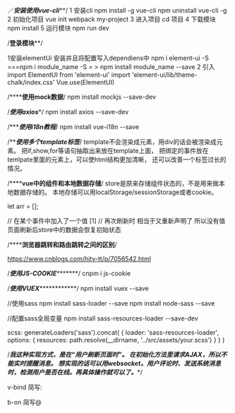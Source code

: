 ／***********安装使用vue-cli*************/
1 安装cli
  npm install -g vue-cli
  npm uninstall vue-cli -g
2 初始化项目
  vue init webpack my-project
3 进入项目
  cd 项目
4 下载模块
  npm install
5 运行模块
  npm run dev



/********登录模块**********/

1安装elementUi   安装并且将配置写入dependiens中
npm i element-ui -S   ===npm i module_name  -S  = >  npm install module_name --save
2 引入
  import ElementUI from 'element-ui'
  import 'element-ui/lib/theme-chalk/index.css'
  Vue.use(ElementUI)




/**********使用mock数据******/
npm install mockjs --save-dev


/*********使用axios**********/
npm install axios --save-dev




/**********使用i18n教程*******/
npm install vue-i18n --save






/*********使用多个template标签*******/
template不会渲染成元素，用div的话会被渲染成元素。
把if,show,for等语句抽取出来放在template上面，
把绑定的事件放在temlpate里面的元素上，可以使html结构更加清晰，
还可以改善一个标签过长的情况。




/************vue中的组件和本地数据存储********/
store是原来存储组件状态的，不是用来做本地数据存储的。
            本地存储可以用localStorage/sessionStorage或者cookie。

let arr = [];

// 在某个事件中加入了一个值 [1]
// 再次刷新时 相当于又重新声明了 所以没有值
页面刷新后store中的数据会恢复初始状态




/************浏览器跳转和路由跳转之间的区别********/

https://www.cnblogs.com/hity-tt/p/7056542.html



/*************使用JS-COOKIE********************/
cnpm i js-cookie


/*************使用VUEX*************************/
npm install vuex --save


//使用sass
npm install sass-loader --save
npm install node-sass --save


//配置sass全局变量
npm install sass-resources-loader --save-dev


scss: generateLoaders('sass').concat(
      {
        loader: 'sass-resources-loader',
        options: {
          resources: path.resolve(__dirname, '../src/assets/your.scss')
        }
      }
    )




/*****我这种实现方式，是在“用户刷新页面时”。
      在初始化方法里请求AJAX，所以不能实时提醒消息。
      想实现的话可以用websocket。用户评论时、发送系统消息时，检测用户是否在线。再具体操作就可以了。******/





v-bind  简写:

b-on    简写@
